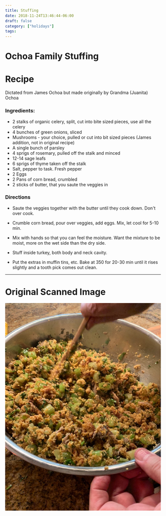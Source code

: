 ```yaml
---
title: Stuffing
date: 2018-11-24T13:46:44-06:00
draft: false
category: ["holidays"]
tags:
---
```


# Ochoa Family Stuffing

# Recipe

Dictated from James Ochoa but made originally by Grandma (Juanita) Ochoa

### Ingredients:

- 2 stalks of organic celery, split, cut into bite sized pieces, use all the celery
- 4 bunches of green onions, sliced
- Mushrooms - your choice, pulled or cut into bit sized pieces (James addition, not in original recipe)
- A single bunch of parsley
- 4 sprigs of rosemary, pulled off the stalk and minced
- 12-14 sage leafs
- 6 sprigs of thyme taken off the stalk 
- Salt, pepper to task. Fresh pepper 
- 2 Eggs
- 2 Pans of corn bread, crumbled
- 2 sticks of butter, that you saute the veggies in

### Directions

- Saute the veggies together with the butter until they cook down. Don't over cook.
- Crumble corn bread, pour over veggies, add eggs. Mix, let cool for 5-10 min.
- Mix with hands so that you can feel the moisture. Want the mixture to be moist, more on the wet side than the dry side.
- Stuff inside turkey, both body and neck cavity.

- Put the extras in muffin tins, etc. Bake at 350 for 20-30 min until it rises slightly and a tooth pick comes out clean.

-----

# Original Scanned Image

![](/holidays/stuffing.png)